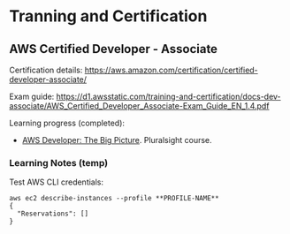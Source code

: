 # Tranning and Certification

## AWS Certified Developer - Associate

Certification details: https://aws.amazon.com/certification/certified-developer-associate/

Exam guide: https://d1.awsstatic.com/training-and-certification/docs-dev-associate/AWS_Certified_Developer_Associate-Exam_Guide_EN_1.4.pdf

Learning progress (completed):

- [AWS Developer: The Big Picture](https://app.pluralsight.com/library/courses/aws-developer-big-picture/table-of-contents). Pluralsight course.

### Learning Notes (temp)

Test AWS CLI credentials:
  
```shell
aws ec2 describe-instances --profile **PROFILE-NAME**
{
  "Reservations": []
}
```
